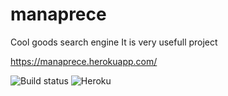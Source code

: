 # manaprece
Cool goods search engine
It is very usefull project

https://manaprece.herokuapp.com/

![Build status](https://travis-ci.org/crazymaniacs/manaprece.svg?branch=master)
![Heroku](https://heroku-badge.herokuapp.com/?app=heroku-badge)
